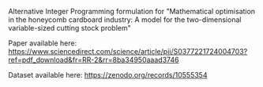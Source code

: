 Alternative Integer Programming formulation for "Mathematical optimisation in the honeycomb cardboard industry: A model for the two-dimensional variable-sized cutting stock problem"

Paper available here:
https://www.sciencedirect.com/science/article/pii/S0377221724004703?ref=pdf_download&fr=RR-2&rr=8ba34950aaad3746


Dataset available here:
https://zenodo.org/records/10555354


